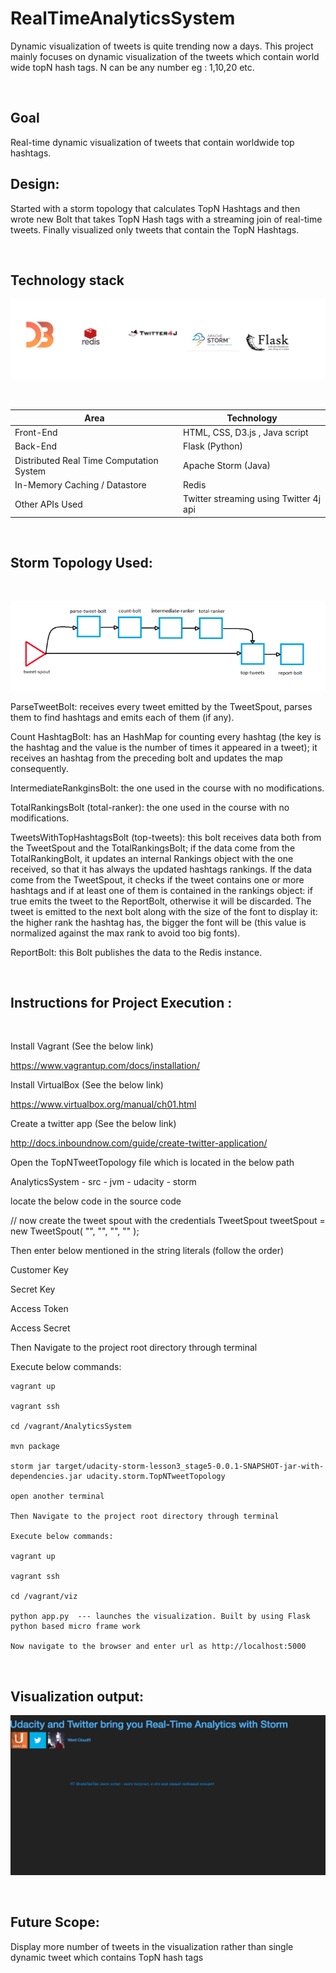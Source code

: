 # RealTimeAnalyticsSystem

Dynamic visualization of tweets is quite trending now a days.
This project mainly focuses on dynamic visualization of the tweets which contain world wide topN hash tags. N can be any number eg : 1,10,20 etc.

  
</br>

## Goal

Real-time dynamic visualization of tweets that contain worldwide top hashtags.


## Design:

Started with a storm topology that calculates TopN Hashtags and then wrote new Bolt that takes TopN Hash tags with a streaming join of real-time tweets. Finally visualized only tweets that contain the TopN Hashtags.

</br>   

## Technology stack

![alt text](https://github.com/RepakaRamateja/RealTimeAnalyticsSystem/blob/master/Technologystack.png)


</br>    


<table>
<thead>
<tr>
<th>Area</th>
<th>Technology</th>
</tr>
</thead>
<tbody>
    <tr>
        <td>Front-End</td>
        <td> HTML, CSS, D3.js , Java script </td>
    </tr>
    <tr>
        <td>Back-End</td>
        <td>Flask (Python) </td>
    </tr>
  <tr>
        <td>Distributed Real Time Computation System</td>
        <td>Apache Storm (Java)</td>
    </tr>
    <tr>
        <td>In-Memory Caching / Datastore</td>
        <td>Redis</td>
    </tr>
    <tr>
        <td>Other APIs Used</td>
        <td>Twitter streaming using Twitter 4j api</td>
    </tr>
</tbody>
</table>

</br>   

## Storm Topology Used:

</br>

![alt text](https://github.com/RepakaRamateja/RealTimeAnalyticsSystem/blob/master/topology.png)

ParseTweetBolt: receives every tweet emitted by the TweetSpout, parses them to find hashtags and emits each of them (if any).


Count HashtagBolt: has an HashMap for counting every hashtag (the key is the hashtag and the value is the number of times it appeared in a tweet); it receives an hashtag from the preceding bolt and updates the map consequently.


IntermediateRankginsBolt: the one used in the course with no modifications.

TotalRankingsBolt (total-ranker): the one used in the course with no modifications.


TweetsWithTopHashtagsBolt (top-tweets): this bolt receives data both from the TweetSpout and the TotalRankingsBolt; if the data come from the TotalRankingBolt, it updates an internal Rankings object with the one received, so that it has always the updated hashtags rankings. If the data come from the TweetSpout, it checks if the tweet contains one or more hashtags and if at least one of them is contained in the rankings object: if true emits the tweet to the ReportBolt, otherwise it will be discarded. The tweet is emitted to the next bolt along with the size of the font to display it: the higher rank the hashtag has, the bigger the font will be (this value is normalized against the max rank to avoid too big fonts).


ReportBolt: this Bolt publishes the data to the Redis instance.


</br>

## Instructions for Project Execution :

</br>

Install Vagrant (See the below link)

https://www.vagrantup.com/docs/installation/ 

Install VirtualBox (See the below link)

https://www.virtualbox.org/manual/ch01.html

Create a twitter app (See the below link)

http://docs.inboundnow.com/guide/create-twitter-application/


Open the TopNTweetTopology file which is located in the below path 

AnalyticsSystem - src - jvm - udacity - storm  

locate the below code in the source code

   // now create the tweet spout with the credentials
    TweetSpout tweetSpout = new TweetSpout(
        "",
        "",
        "",
        ""
    );

Then enter below mentioned in the string literals (follow the order)

Customer Key

Secret Key

Access Token

Access Secret


Then Navigate to the project root directory through terminal

Execute below commands:
   
    vagrant up   

    vagrant ssh

    cd /vagrant/AnalyticsSystem

    mvn package

    storm jar target/udacity-storm-lesson3_stage5-0.0.1-SNAPSHOT-jar-with-dependencies.jar udacity.storm.TopNTweetTopology

    open another terminal

    Then Navigate to the project root directory through terminal

    Execute below commands:
   
    vagrant up   

    vagrant ssh

    cd /vagrant/viz

    python app.py  --- launches the visualization. Built by using Flask python based micro frame work

    Now navigate to the browser and enter url as http://localhost:5000

</br>

## Visualization output:

 ![alt text](https://github.com/RepakaRamateja/RealTimeAnalyticsSystem/blob/master/Output.png)

</br>

## Future Scope:

   Display more number of tweets in the visualization rather than single dynamic tweet which contains TopN hash tags





